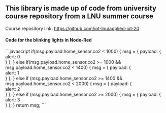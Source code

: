 ## This library is made up of code from university course repository from a LNU summer course
Course repository link: https://github.com/iot-lnu/applied-iot-20

#### Code for the blinking lights in Node-Red

´´´javascript
if(msg.payload.home_sensor.co2 < 1000)
{
    msg = { payload: 
        {    
            alert: 0  
        } 
    };
}
else if(msg.payload.home_sensor.co2 >= 1000 && msg.payload.home_sensor.co2 < 1400)
{
    msg = { payload: 
        {    
            alert: 1  
        } 
    };
}
else if (msg.payload.home_sensor.co2 >= 1400 && msg.payload.home_sensor.co2 < 2000)
{
    msg = { payload: 
        {    
            alert: 2  
        } 
    };
}
else if (msg.payload.home_sensor.co2 >= 2000)
{
    msg = { payload: 
        {    
            alert: 3  
        } 
    };
}
return msg;
´´´
